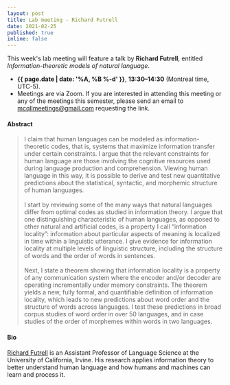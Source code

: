 ```yaml
---
layout: post
title: Lab meeting - Richard Futrell
date: 2021-02-25
published: true
inline: false 
---
```


This week's lab meeting will feature a talk by **Richard Futrell**, entitled _Information-theoretic models of natural language_.

- **{{ page.date | date: '%A, %B %-d' }}**, **13:30–14:30** (Montreal time, UTC-5).
- Meetings are via Zoom. If you are interested in attending this meeting or any of the meetings
  this semester, please send an email to [mcqllmeetings@gmail.com](mailto:mcqllmeetings@gmail.com) requesting the link.

#### Abstract

<blockquote>
I claim that human languages can be modeled as information-theoretic codes, that is, systems that maximize information transfer under certain constraints. I argue that the relevant constraints for human language are those involving the cognitive resources used during language production and comprehension. Viewing human language in this way, it is possible to derive and test new quantitative predictions about the statistical, syntactic, and morphemic structure of human languages.
<br/><br/>
I start by reviewing some of the many ways that natural languages differ from optimal codes as studied in information theory. I argue that one distinguishing characteristic of human languages, as opposed to other natural and artificial codes, is a property I call “information locality”: information about particular aspects of meaning is localized in time within a linguistic utterance. I give evidence for information locality at multiple levels of linguistic structure, including the structure of words and the order of words in sentences.
<br/><br/>
Next, I state a theorem showing that information locality is a property of any communication system where the encoder and/or decoder are operating incrementally under memory constraints. The theorem yields a new, fully formal, and quantifiable definition of information locality, which leads to new predictions about word order and the structure of words across languages. I test these predictions in broad corpus studies of word order in over 50 languages, and in case studies of the order of morphemes within words in two languages.
</blockquote>

#### Bio

[Richard Futrell](http://socsci.uci.edu/~rfutrell/) is an Assistant Professor of Language Science at the University of California, Irvine. His research applies information theory to better understand human language and how humans and machines can learn and process it.

